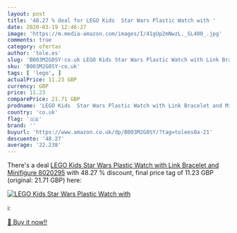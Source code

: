 ```yaml
---
layout: post
title: '48.27 % deal for LEGO Kids  Star Wars Plastic Watch with '
date: 2020-03-19 12:46:27
image: 'https://m.media-amazon.com/images/I/41gUp2mNwzL._SL400_.jpg'
comments: true
category: ofertas
author: 'tole.es'
slug: 'B003M2G0SY-co.uk LEGO Kids Star Wars Plastic Watch with Link Bracelet...'
sku: 'B003M2G0SY-co.uk'
tags: [ 'lego', ]
actualPrice: 11.23 GBP
currency: GBP
price: 11.23
comparePrice: 21.71 GBP
prodname: 'LEGO Kids  Star Wars Plastic Watch with Link Bracelet and Minifigure 8020295'
country: 'co.uk'
flag: '🇬🇧'
brand: ''
buyurl: 'https://www.amazon.co.uk/dp/B003M2G0SY/?tag=tolees0a-21'
descuento: '48.27'
average: '22.238'
---
```


There's a deal [LEGO Kids  Star Wars Plastic Watch with Link Bracelet and Minifigure 8020295](https://www.amazon.co.uk/dp/B003M2G0SY/?tag=tolees0a-21)  with  48.27 % discount, final price tag of  11.23 GBP (original: 21.71 GBP) here:

[![LEGO Kids  Star Wars Plastic Watch with ](https://m.media-amazon.com/images/I/41gUp2mNwzL._SL400_.jpg)](https://www.amazon.co.uk/dp/B003M2G0SY/?tag=tolees0a-21)

ℹ️:


[🛒 Buy it now!!](https://www.amazon.co.uk/dp/B003M2G0SY/?tag=tolees0a-21)

